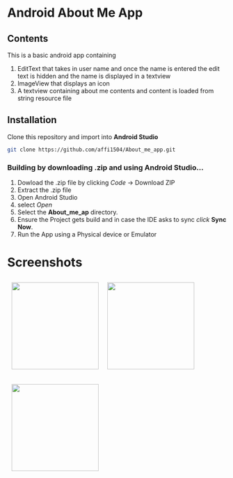 # Android About Me App
<h2>Contents</h2>

This is a basic android app containing 
1. EditText that takes in user name and once the name is entered the edit text is hidden and the name is displayed in a textview
1. ImageView that displays an icon
1. A textview containing about me contents and content is loaded from string resource file



## Installation
Clone this repository and import into **Android Studio**
```bash
git clone https://github.com/affi1504/About_me_app.git
```

<h3>Building by downloading .zip and using Android Studio...</h3>

1. Dowload the .zip file by clicking *Code* -> Download ZIP
1. Extract the .zip file
1. Open Android Studio
1. select *Open*
1. Select the **About_me_ap** directory.
1. Ensure the Project gets build and in case the IDE asks to sync *click* **Sync Now**.
1. Run the App using a Physical device or Emulator

# Screenshots
[<img src="https://user-images.githubusercontent.com/53293749/183401137-0cb339ed-a40a-46a0-b741-25c419048395.PNG" align="left"
width="200" hspace="10" vspace="10">](https://user-images.githubusercontent.com/53293749/183401137-0cb339ed-a40a-46a0-b741-25c419048395.PNG)

[<img src="https://user-images.githubusercontent.com/53293749/183401293-6c6f942c-a4a6-401d-a930-052d7c5c5eb7.PNG" align="center"
width="200" hspace="10" vspace="10">](https://user-images.githubusercontent.com/53293749/183401293-6c6f942c-a4a6-401d-a930-052d7c5c5eb7.PNG)

[<img src="https://user-images.githubusercontent.com/53293749/183401296-39bedd95-8547-439f-af5a-3e3e03751ac0.PNG" align="left"
width="200" hspace="10" vspace="10">](https://user-images.githubusercontent.com/53293749/183401296-39bedd95-8547-439f-af5a-3e3e03751ac0.PNG)

